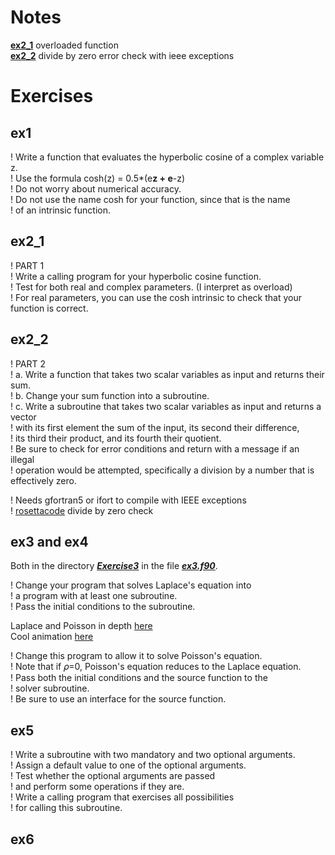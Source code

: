 # Notes

**[ex2_1](./Exercise2/Part1/ex2_1.f90)** overloaded function      
**[ex2_2](./Exercise2/Part2/ex2_2.f90)** divide by zero error check with ieee exceptions

# Exercises

## ex1

! Write a function that evaluates the hyperbolic cosine of a complex variable z.       
! Use the formula cosh(z) = 0.5*(e**z + e**-z)      
! Do not worry about numerical accuracy.      
! Do not use the name cosh for your function, since that is the name      
! of an intrinsic function.    

## ex2_1

! PART 1      
! Write a calling program for your hyperbolic cosine function.     
! Test for both real and complex parameters. (I interpret as overload)      
! For real parameters, you can use the cosh intrinsic to check that your function is correct.     

## ex2_2

! PART 2     
!   a. Write a function that takes two scalar variables as input and returns their sum.      
!   b. Change your sum function into a subroutine.    
!   c. Write a subroutine that takes two scalar variables as input and returns a vector    
!      with its first element the sum of the input, its second their difference,     
!      its third their product, and its fourth their quotient.    
!      Be sure to check for error conditions and return with a message if an illegal    
!      operation would be attempted, specifically a division by a number that is effectively zero.    

! Needs gfortran5 or ifort to compile with IEEE exceptions      
! [rosettacode](https://rosettacode.org/wiki/Detect_division_by_zero#Fortran) divide by zero check  

## ex3 and ex4

Both in the directory ***[Exercise3](./Exercise3/)*** in the file ***[ex3.f90](./Exercise3/ex3.f90)***.

! Change your program that solves Laplace's equation into    
! a program with at least one subroutine.    
! Pass the initial conditions to the subroutine.    


Laplace and Poisson in depth [here](http://faculty.otterbein.edu/DRobertson/compsci/em-stud.pdf)        
Cool animation [here](https://blog.c0nrad.io/posts/relaxation/)   

! Change this program to allow it to solve Poisson's equation.     
! Note that if 𝜌=0, Poisson's equation reduces to the Laplace equation.     
! Pass both the initial conditions and the source function to the    
! solver subroutine.    
! Be sure to use an interface for the source function.     

## ex5

! Write a subroutine with two mandatory and two optional arguments.     
! Assign a default value to one of the optional arguments.     
! Test whether the optional arguments are passed      
! and perform some operations if they are.     
! Write a calling program that exercises all possibilities    
! for calling this subroutine.    

## ex6